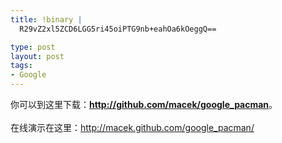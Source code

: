 ```yaml
--- 
title: !binary |
  R29vZ2xl5ZCD6LGG5ri45oiPTG9nb+eahOa6kOeggQ==

type: post
layout: post
tags: 
- Google
---
```

你可以到这里下载：<a href="http://github.com/macek/google_pacman" target="_blank"><strong>http://github.com/macek/google_pacman</strong></a>。<br/><br/>在线演示在这里：<a href="http://macek.github.com/google_pacman/">http://macek.github.com/google_pacman/</a>

